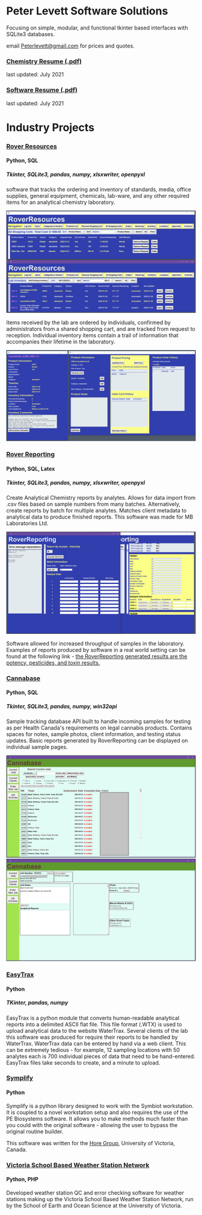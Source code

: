 # Peter Levett Software Solutions

Focusing on simple, modular, and functional tkinter based interfaces with SQLite3 databases.

email Peterlevett@gmail.com for prices and quotes.

### [Chemistry Resume (.pdf)](Peter_Levett_Chemistry_Resume_04July2021.pdf)
last updated: July 2021
### [Software Resume (.pdf)](Peter_Levett_Programming_Resume_04July2021.pdf)
last updated: July 2021

# Industry Projects

### [Rover Resources](https://github.com/StavromularBeta/RoverResources)
#### Python, SQL 
##### Tkinter, SQLite3, pandas, numpy, xlsxwriter, openpyxl 

software that tracks the ordering and inventory of standards, media, office supplies, general equipment, chemicals, lab-ware, and any other required items for an analytical chemistry laboratory.

![](RoverResources_Main.png)

Items received by the lab are ordered by individuals, confirmed by administrators from a shared shopping cart, and are tracked from request to reception. Individual inventory items contain a trail of information that accompanies their lifetime in the laboratory.

![](RoverResources_SubMenus.png)

### [Rover Reporting](https://github.com/StavromularBeta/RoverReporting/tree/master)
#### Python, SQL, Latex
##### Tkinter, SQLite3, pandas, numpy, xlsxwriter, openpyxl

Create Analytical Chemistry reports by analytes. Allows for data import from .csv files based on sample numbers from many batches. Alternatively, create reports by batch for multiple analytes. Matches client metadata to analytical data to produce finished reports. This software was made for MB Laboratories Ltd.

![](RoverReporting.png)

Software allowed for increased throughput of samples in the laboratory. Examples of reports produced by software in a real world setting can be found at the following link - [the RoverReporting generated results are the potency, pesticides, and toxin results.](https://www2.gov.bc.ca/assets/gov/public-safety-and-emergency-services/public-safety/cannabis/mblabs-results.pdf)

### [Cannabase](https://github.com/StavromularBeta/Cannabase)
#### Python, SQL
##### Tkinter, SQLite3, pandas, numpy, win32api

Sample tracking database API built to handle incoming samples for testing as per Health Canada's requirements on legal cannabis products. Contains spaces for notes, sample photos, client information, and testing status updates. Basic reports generated by RoverReporting can be displayed on individual sample pages.

![](Cannabase_1.png)
![](Cannabase_2.png)

### [EasyTrax](https://github.com/StavromularBeta/EasyTrax)
#### Python
##### TKinter, pandas, numpy

EasyTrax is a python module that converts human-readable analytical reports into a delimited ASCII flat file. This file format (.WTX) is used to upload analytical data to the website WaterTrax. Several clients of the lab this software was produced for require their reports to be handled by WaterTrax. WaterTrax data can be entered by hand via a web client. This can be extremely tedious - for example, 12 sampling locations with 50 analytes each is 700 individual pieces of data that need to be hand-entered. EasyTrax files take seconds to create, and a minute to upload.

### [Symplify](https://github.com/StavromularBeta/Symplify)
#### Python

Symplify is a python library designed to work with the Symbiot workstation. It is coupled to a novel workstation setup and also requires the use of the PE Biosystems software. It allows you to make methods much faster than you could with the original software - allowing the user to bypass the original routine builder.

This software was written for the [Hore Group](http://web.uvic.ca/~dkhore/group.html), University of Victoria, Canada.

### [Victoria School Based Weather Station Network](https://www.victoriaweather.ca/about.php)
#### Python, PHP

Developed weather station QC and error checking software for weather stations making up the Victoria School Based Weather Station Network, run by the School of Earth and Ocean Science at the University of Victoria.

